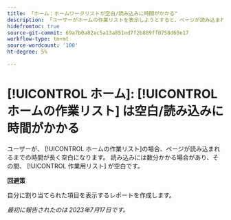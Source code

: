 ```yaml
---
title: 「ホーム：ホームワークリストが空白/読み込みに時間がかかる"
description: 「ユーザーがホームの作業リストを表示しようとすると、ページが読み込まれるまで、ページは空白になります。 読み込みには数分かかる場合があり、その間、ワークリストは空白になります。
hidefromtoc: true
source-git-commit: 69a7b0a82ac5a13a851ed7f2b889ff0758d60e17
workflow-type: tm+mt
source-wordcount: '100'
ht-degree: 5%

---
```



# [!UICONTROL ホーム]: [!UICONTROL ホームの作業リスト] は空白/読み込みに時間がかかる

ユーザーが、 [!UICONTROL ホームの作業リスト]の場合、ページが読み込まれるまでの時間が長く空白になります。 読み込みには数分かかる場合があり、その間、 [!UICONTROL 作業用リスト] が空白です。

**回避策**

自分に割り当てられた項目を表示するレポートを作成します。

_最初に報告されたのは 2023年7月17日です。_

